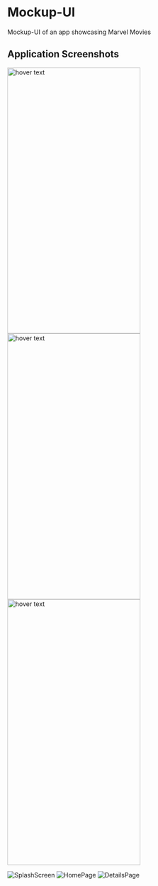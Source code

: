 # Mockup-UI

Mockup-UI of an app showcasing Marvel Movies

## Application Screenshots

<img src="https://user-images.githubusercontent.com/31545426/63224030-06a5b600-c1dc-11e9-80e6-a48bfff9c70f.jpeg" width="300" height="600" title="hover text">  <img src="https://user-images.githubusercontent.com/31545426/63224039-1fae6700-c1dc-11e9-8fa6-259c2c178b53.jpeg" width="300" height="600" title="hover text">
<img src="https://user-images.githubusercontent.com/31545426/63224023-e118ac80-c1db-11e9-82c5-ce1cb3c77d64.jpeg" width="300" height="600" title="hover text">

![SplashScreen](https://user-images.githubusercontent.com/31545426/63224023-e118ac80-c1db-11e9-82c5-ce1cb3c77d64.jpeg)
![HomePage](https://user-images.githubusercontent.com/31545426/63224030-06a5b600-c1dc-11e9-80e6-a48bfff9c70f.jpeg)
![DetailsPage](https://user-images.githubusercontent.com/31545426/63224039-1fae6700-c1dc-11e9-8fa6-259c2c178b53.jpeg)
